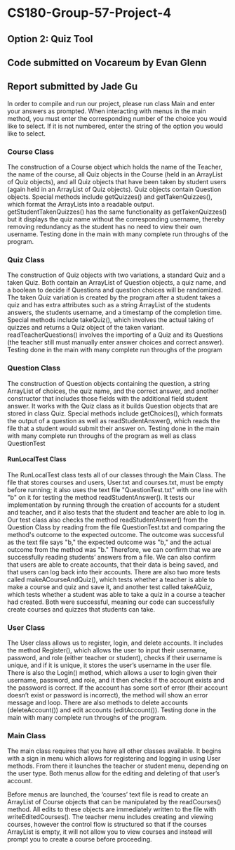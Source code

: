 # CS180-Group-57-Project-4
## Option 2: Quiz Tool
## Code submitted on Vocareum by Evan Glenn
## Report submitted by Jade Gu

In order to compile and run our project, please run class Main and enter your answers as prompted.
When interacting with menus in the main method, you must enter the corresponding number of the choice you would like to select. If it is not numbered, enter the string of the option you would like to select.

### Course Class
The construction of a Course object which holds the name of the Teacher, the name of the course, all Quiz objects in the Course (held in an ArrayList of Quiz objects), and all Quiz objects that have been taken by student users (again held in an ArrayList of Quiz objects). Quiz objects contain Question objects.
Special methods include getQuizzes() and getTakenQuizzes(), which format the ArrayLists into a readable output. getStudentTakenQuizzes() has the same functionality as getTakenQuizzes() but it displays the quiz name without the corresponding username, thereby removing redundancy as the student has no need to view their own username. 
Testing done in the main with many complete run throughs of the program.
  
### Quiz Class
The construction of Quiz objects with two variations, a standard Quiz and a taken Quiz. Both contain an ArrayList of Question objects, a quiz name, and a boolean to decide if Questions and question choices will be randomized. The taken Quiz variation is created by the program after a student takes a quiz and has extra attributes such as a string ArrayList of the students answers, the students username, and a timestamp of the completion time.
Special methods include takeQuiz(), which involves the actual taking of quizzes and returns a Quiz object of the taken variant. readTeacherQuestions() involves the importing of a Quiz and its Questions (the teacher still must manually enter answer choices and correct answer).
Testing done in the main with many complete run throughs of the program
  
### Question Class
The construction of Question objects containing the question, a string ArrayList of choices, the quiz name, and the correct answer, and another constructor that includes those fields with the additional field student answer. It works with the Quiz class as it builds Question objects that are stored in class Quiz. 
Special methods include getChoices(), which formats the output of a question as well as readStudentAnswer(), which reads the file that a student would submit their answer on.
Testing done in the main with many complete run throughs of the program as well as class QuestionTest

#### RunLocalTest Class
The RunLocalTest class tests all of our classes through the Main Class. The file that stores courses and users, User.txt and courses.txt, must be empty before running; it also uses the text file "QuestionTest.txt" with one line with "b" on it for testing the method readStudentAnswer(). It tests our implementation by running through the creation of accounts for a student and teacher, and it also tests that the student and teacher are able to log in. Our test class also checks the method readStudentAnswer() from the Question Class by reading from the file QuestionTest.txt and comparing the method's outcome to the expected outcome. The outcome was successful as the text file says "b," the expected outcome was "b," and the actual outcome from the method was "b." Therefore, we can confirm that we are successfully reading students’ answers from a file. We can also confirm that users are able to create accounts, that their data is being saved, and that users can log back into their accounts. There are also two more tests called makeACourseAndQuiz(), which tests whether a teacher is able to make a course and quiz and save it, and another test called takeAQuiz, which tests whether a student was able to take a quiz in a course a teacher had created. Both were successful, meaning our code can successfully create courses and quizzes that students can take.

 
### User Class
The User class allows us to register, login, and delete accounts. It includes the method Register(), which allows the user to input their username, password, and role (either teacher or student), checks if their username is unique, and if it is unique, it stores the user’s username in the user file. There is also the Login() method, which allows a user to login given their username, password, and role, and it then checks if the account exists and the password is correct. If the account has some sort of error (their account doesn’t exist or password is incorrect), the method will show an error message and loop. There are also methods to delete accounts (deleteAccount()) and edit accounts (editAccount()). 
Testing done in the main with many complete run throughs of the program.
 
### Main Class
The main class requires that you have all other classes available. It begins with a sign in menu which allows for registering and logging in using User methods. From there it launches the teacher or student menu, depending on the user type. Both menus allow for the editing and deleting of that user’s account. 

Before menus are launched, the ‘courses’ text file is read to create an ArrayList of Course objects that can be manipulated by the readCourses() method. All edits to these objects are immediately written to the file with writeEditedCourses().
The teacher menu includes creating and viewing courses, however the control flow is structured so that if the courses ArrayList is empty, it will not allow you to view courses and instead will prompt you to create a course before proceeding. 
  
  
  
  
  
  
